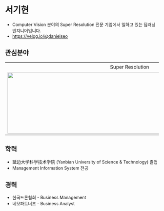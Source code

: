 # 서기현
- Computer Vision 분야의 Super Resolution 전문 기업에서 일하고 있는 딥러닝 엔지니어입니다.
- https://velog.io/@danielseo

## 관심분야

<table>
    <tr>
        <td><center>Super Resolution</center></td>
        <td><center>딥러닝 모델 경량화</center></td>
        <td><center>Object Detection</center></td>
        <td><center>드론 및 스마트카 On-Device</center></td>
    </tr>
    <tr>
    	<td>
    		<center><img src="https://user-images.githubusercontent.com/72849922/120791342-10460c80-c56f-11eb-931e-8eccd12a2efc.jpg" height="200px" width="800px" ></center>
    	</td>
    	<td>
    		<center><img src="https://user-images.githubusercontent.com/72849922/120789704-ebe93080-c56c-11eb-9ecd-9c4afc155195.png" height="200px" width="800px"></center>
    	</td>
    	<td>
    		<center><img src="https://user-images.githubusercontent.com/72849922/120789855-1cc96580-c56d-11eb-984d-7385b79800f0.jpeg" height="200px" width="800px"></center>
    	</td>
      <td>
    		<center><img src="https://user-images.githubusercontent.com/72849922/120790204-982b1700-c56d-11eb-9568-afe899b9dfb4.jpeg" height="200px" width="800px"></center>
    	</td>
    </tr>

</table>

## 학력
- 延边大学科学技术学院 (Yanbian University of Science & Technology) 졸업
- Management Information System 전공

## 경력
- 한국드론협회 - Business Management
- 네모파트너즈 - Business Analyst
